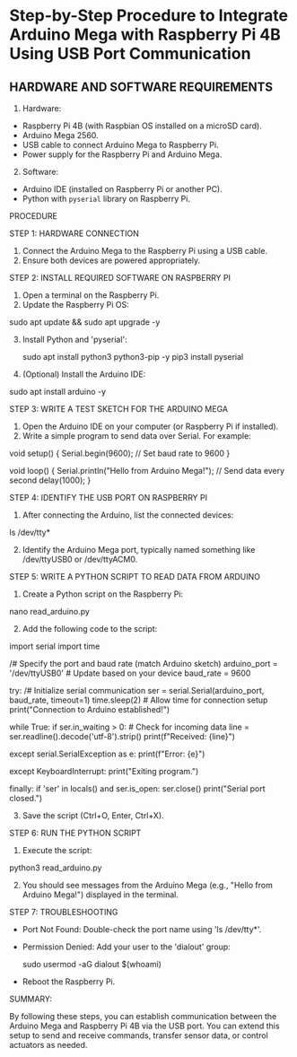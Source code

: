 # Step-by-Step Procedure to Integrate Arduino Mega with Raspberry Pi 4B Using USB Port Communication #

## HARDWARE AND SOFTWARE REQUIREMENTS ##

1. Hardware:
  - Raspberry Pi 4B (with Raspbian OS installed on a microSD card).
  - Arduino Mega 2560.
  - USB cable to connect Arduino Mega to Raspberry Pi.
  - Power supply for the Raspberry Pi and Arduino Mega.

2. Software:
  - Arduino IDE (installed on Raspberry Pi or another PC).
  - Python with `pyserial` library on Raspberry Pi.

PROCEDURE

STEP 1: HARDWARE CONNECTION
1. Connect the Arduino Mega to the Raspberry Pi using a USB cable.
2. Ensure both devices are powered appropriately.

STEP 2: INSTALL REQUIRED SOFTWARE ON RASPBERRY PI
1. Open a terminal on the Raspberry Pi.
2. Update the Raspberry Pi OS:

  sudo apt update && sudo apt upgrade -y

3. Install Python and 'pyserial':

   sudo apt install python3 python3-pip -y
  pip3 install pyserial

4. (Optional) Install the Arduino IDE:

  sudo apt install arduino -y

STEP 3: WRITE A TEST SKETCH FOR THE ARDUINO MEGA
1. Open the Arduino IDE on your computer (or Raspberry Pi if installed).
2. Write a simple program to send data over Serial. For example:

void setup() {
 Serial.begin(9600); // Set baud rate to 9600
}

void loop() {
 Serial.println("Hello from Arduino Mega!"); // Send data every second
 delay(1000);
}

STEP 4: IDENTIFY THE USB PORT ON RASPBERRY PI
1. After connecting the Arduino, list the connected devices:

  ls /dev/tty*
 
2. Identify the Arduino Mega port, typically named something like /dev/ttyUSB0 or /dev/ttyACM0.

STEP 5: WRITE A PYTHON SCRIPT TO READ DATA FROM ARDUINO
1. Create a Python script on the Raspberry Pi:

  nano read_arduino.py

2. Add the following code to the script:

import serial
import time

/# Specify the port and baud rate (match Arduino sketch)
arduino_port = '/dev/ttyUSB0'  # Update based on your device
baud_rate = 9600

try:
   /# Initialize serial communication
   ser = serial.Serial(arduino_port, baud_rate, timeout=1)
   time.sleep(2)  # Allow time for connection setup
   print("Connection to Arduino established!")

   while True:
       if ser.in_waiting > 0:  # Check for incoming data
           line = ser.readline().decode('utf-8').strip()
           print(f"Received: {line}")

except serial.SerialException as e:
   print(f"Error: {e}")

except KeyboardInterrupt:
   print("Exiting program.")

finally:
   if 'ser' in locals() and ser.is_open:
       ser.close()
       print("Serial port closed.")  

3. Save the script (Ctrl+O, Enter, Ctrl+X).

STEP 6: RUN THE PYTHON SCRIPT
1. Execute the script:

  python3 read_arduino.py
 
2. You should see messages from the Arduino Mega (e.g., "Hello from Arduino Mega!") displayed in the terminal.

STEP 7: TROUBLESHOOTING
- Port Not Found: Double-check the port name using 'ls /dev/tty*'.
- Permission Denied: Add your user to the 'dialout' group:

  sudo usermod -aG dialout $(whoami)

- Reboot the Raspberry Pi.

SUMMARY:

By following these steps, you can establish communication between the Arduino Mega and Raspberry Pi 4B via the USB port. You can extend this setup to send and receive commands, transfer sensor data, or control actuators as needed.
